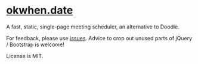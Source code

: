 # [okwhen.date](http://okwhen.date)
A fast, static, single-page meeting scheduler, an alternative to Doodle.

For feedback, please use [issues](../../issues). Advice to crop out unused parts of jQuery / Bootstrap is welcome!

License is MIT.
